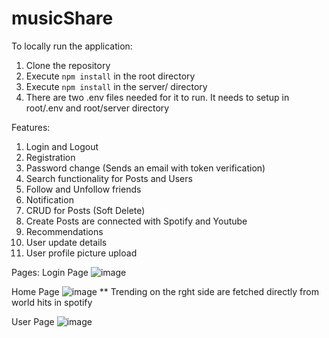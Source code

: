 # musicShare
To locally run the application:
1. Clone the repository
2. Execute `npm install` in the root directory
3. Execute `npm install` in the server/ directory
4. There are two .env files needed for it to run. It needs to setup in root/.env and root/server directory

Features:
1. Login and Logout
2. Registration
3. Password change (Sends an email with token verification)
4. Search functionality for Posts and Users
5. Follow and Unfollow friends
6. Notification
7. CRUD for Posts (Soft Delete)
8. Create Posts are connected with Spotify and Youtube
9. Recommendations
10. User update details
11. User profile picture upload


Pages:
Login Page
![image](https://github.com/user-attachments/assets/0c4b65c0-c297-4ffc-89f1-976473dd083a)

Home Page
![image](https://github.com/user-attachments/assets/3922676d-ecc3-4d98-bf93-5544947c2609)
** Trending on the rght side are fetched directly from world hits in spotify

User Page
![image](https://github.com/user-attachments/assets/eabfe366-4475-400e-93f7-2bca22e17cc6)

